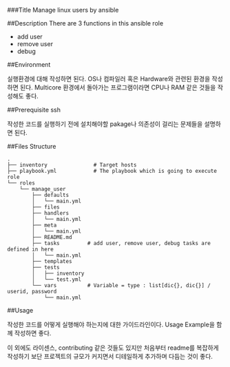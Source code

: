 ###Title
Manage linux users by ansible

##Description
There are 3 functions in this ansible role
- add user
- remove user
- debug

##Environment

실행환경에 대해 작성하면 된다. OS나 컴파일러 혹은 Hardware와 관련된 환경을 작성하면 된다. Multicore 환경에서 돌아가는 프로그램이라면 CPU나 RAM 같은 것들을 작성해도 좋다.

##Prerequisite
ssh

작성한 코드를 실행하기 전에 설치해야할 pakage나 의존성이 걸리는 문제들을 설명하면 된다.

##Files Structure
```
.
├── inventory               # Target hosts
├── playbook.yml            # The playbook which is going to execute role
└── roles                 
    └── manage_user       
        ├── defaults
        │   └── main.yml
        ├── files
        ├── handlers
        │   └── main.yml
        ├── meta
        │   └── main.yml
        ├── README.md
        ├── tasks         # add user, remove user, debug tasks are defined in here
        │   └── main.yml
        ├── templates
        ├── tests
        │   ├── inventory
        │   └── test.yml
        └── vars          # Variable = type : list[dic{}, dic{}] / userid, password
            └── main.yml
```


##Usage

작성한 코드를 어떻게 실행해야 하는지에 대한 가이드라인이다. Usage Example을 함께 작성하면 좋다.

이 외에도 라이센스, contributing 같은 것들도 있지만 처음부터 readme를 복잡하게 작성하기 보단 프로젝트의 규모가 커지면서 디테일하게 추가하며 다듬는 것이 좋다.
